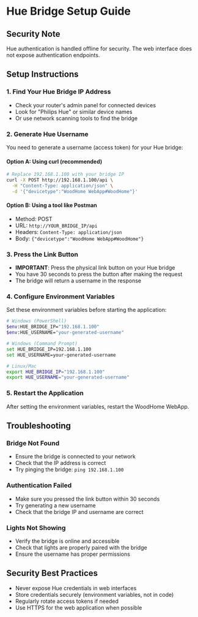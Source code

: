 # Hue Bridge Setup Guide

## Security Note
Hue authentication is handled offline for security. The web interface does not expose authentication endpoints.

## Setup Instructions

### 1. Find Your Hue Bridge IP Address
- Check your router's admin panel for connected devices
- Look for "Philips Hue" or similar device names
- Or use network scanning tools to find the bridge

### 2. Generate Hue Username
You need to generate a username (access token) for your Hue bridge:

#### Option A: Using curl (recommended)
```bash
# Replace 192.168.1.100 with your bridge IP
curl -X POST http://192.168.1.100/api \
  -H "Content-Type: application/json" \
  -d '{"devicetype":"WoodHome WebApp#WoodHome"}'
```

#### Option B: Using a tool like Postman
- Method: POST
- URL: `http://YOUR_BRIDGE_IP/api`
- Headers: `Content-Type: application/json`
- Body: `{"devicetype":"WoodHome WebApp#WoodHome"}`

### 3. Press the Link Button
- **IMPORTANT**: Press the physical link button on your Hue bridge
- You have 30 seconds to press the button after making the request
- The bridge will return a username in the response

### 4. Configure Environment Variables
Set these environment variables before starting the application:

```bash
# Windows (PowerShell)
$env:HUE_BRIDGE_IP="192.168.1.100"
$env:HUE_USERNAME="your-generated-username"

# Windows (Command Prompt)
set HUE_BRIDGE_IP=192.168.1.100
set HUE_USERNAME=your-generated-username

# Linux/Mac
export HUE_BRIDGE_IP="192.168.1.100"
export HUE_USERNAME="your-generated-username"
```

### 5. Restart the Application
After setting the environment variables, restart the WoodHome WebApp.

## Troubleshooting

### Bridge Not Found
- Ensure the bridge is connected to your network
- Check that the IP address is correct
- Try pinging the bridge: `ping 192.168.1.100`

### Authentication Failed
- Make sure you pressed the link button within 30 seconds
- Try generating a new username
- Check that the bridge IP and username are correct

### Lights Not Showing
- Verify the bridge is online and accessible
- Check that lights are properly paired with the bridge
- Ensure the username has proper permissions

## Security Best Practices

- Never expose Hue credentials in web interfaces
- Store credentials securely (environment variables, not in code)
- Regularly rotate access tokens if needed
- Use HTTPS for the web application when possible
